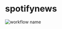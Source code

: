 # spotifynews
![workflow name](https://github.com/mpzaborski/spotifynews/workflows/Python%20package/badge.svg)
